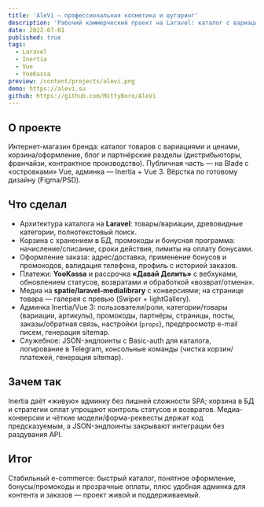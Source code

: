 ```yaml
---
title: 'AleVi — профессиональная косметика и шугаринг'
description: 'Рабочий коммерческий проект на Laravel: каталог с вариациями, корзина, оплаты и своя админка на Inertia/Vue. Вёрстка и адаптация по готовому дизайну (Figma/PSD).'
date: 2022-07-01
published: true
tags:
  - Laravel
  - Inertia
  - Vue
  - YooKassa
preview: /content/projects/alevi.png
demo: https://alevi.su
github: https://github.com/MittyBoro/AleVi
---
```


## О проекте

Интернет-магазин бренда: каталог товаров с вариациями и ценами, корзина/оформление, блог и партнёрские разделы (дистрибьюторы, франчайзи, контрактное производство). Публичная часть — на Blade с «островками» Vue, админка — Inertia + Vue 3. Вёрстка по готовому дизайну (Figma/PSD).

## Что сделал

- Архитектура каталога на **Laravel**: товары/вариации, древовидные категории, полнотекстовый поиск.
- Корзина с хранением в БД, промокоды и бонусная программа: начисление/списание, сроки действия, лимиты на оплату бонусами.
- Оформление заказа: адрес/доставка, применение бонусов и промокодов, валидация телефона, профиль с историей заказов.
- Платежи: **YooKassa** и рассрочка **«Давай Делить»** с вебхуками, обновлением статусов, возвратами и обработкой «возврат/отмена».
- Медиа на **spatie/laravel-medialibrary** с конверсиями; на странице товара — галерея с превью (Swiper + lightGallery).
- Админка Inertia/Vue 3: пользователи/роли, категории/товары (вариации, артикулы), промокоды, партнёры, страницы, посты, заказы/обратная связь, настройки (`props`), предпросмотр e-mail писем, генерация sitemap.
- Служебное: JSON-эндпоинты с Basic-auth для каталога, логирование в Telegram, консольные команды (чистка корзин/платежей, генерация sitemap).

## Зачем так

Inertia даёт «живую» админку без лишней сложности SPA; корзина в БД и стратегии оплат упрощают контроль статусов и возвратов. Медиа-конверсии и чёткие модели/форма-реквесты держат код предсказуемым, а JSON-эндпоинты закрывают интеграции без раздувания API.

## Итог

Стабильный e-commerce: быстрый каталог, понятное оформление, бонусы/промокоды и прозрачные оплаты, плюс удобная админка для контента и заказов — проект живой и поддерживаемый.
